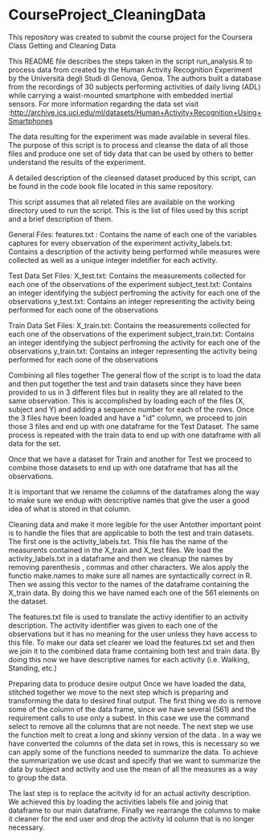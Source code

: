 # CourseProject_CleaningData
This repository was created to submit the course project for the Coursera Class Getting and Cleaning Data

This README file describes the steps taken in the script run_analysis.R to process data from created by the Human Activity Recognition Experiment by the Università degli Studi di Genova, Genoa. The authors built a database from the recordings of 30 subjects performing activities of daily living (ADL) while carrying a waist-mounted smartphone with embedded inertial sensors. For more information regarding the data set visit :http://archive.ics.uci.edu/ml/datasets/Human+Activity+Recognition+Using+Smartphones


The data resulting for the experiment was made available in several files. The purpose of this script is to process and cleanse the data of all those files and produce one set of tidy data that can be used by others to better understand the results of the experiment. 

A detailed description of the cleansed dataset produced by this script, can be found in the code book file located in this same repository.

This script assumes that all related files are available on the working directory used to run the script. This is the list of files used by this script and a brief description of them.

General Files:
features.txt : Contains the name of each one of the variables captures for every observation of the experiment
activity_labels.txt: Contains a description of the activity being performed while measures were collected as well as a unique integer indetifier for each activity.

Test Data Set Files:
X_test.txt: Contains the measurements collected for each one of the observations of the experiment
subject_test.txt: Contains an integer identifying the subject perfroming the activity for each one of the observations
y_test.txt: Contains an integer representing the activity being performed for each oone of the observations

Train Data Set Files:
X_train.txt: Contains the measurements collected for each one of the observations of the experiment
subject_train.txt: Contains an integer identifying the subject perfroming the activity for each one of the observations
y_train.txt: Contains an integer representing the activity being performed for each oone of the observations


Combining all files together
The general flow of the script is to load the data and then put together the test and train datasets since they have been provided to us in 3 different files but in reality they are all related to the same observation. This is accomplished by loading each of the files (X, subject and Y) and adding a sequence number for each of the rows. Once the 3 files have been loaded and have a "id" column, we proceed to join those 3 files and end up with one dataframe for the Test Dataset. The same process is repeated with the train data to end up with  one dataframe with all data for the set. 

Once that we have a dataset for Train and another for Test we proceed to combine those datasets to end up with one dataframe that has all the observations.

It is important that we rename the columns of the dataframes along the way to make sure we endup with descriptive names that give the user a good idea of what is stored in that column.

Cleaning data and make it more legible for the user
Antother important point is to handle the files that are applicable to both the test and train datasets. The first one is the activity_labels.txt. This file has the name of the measurents contained in the X_train and X_test files. We load the activity_labels.txt in a dataframe and then we cleanup the names by removing parenthesis , commas and other characters. We alos apply the functio make.names to make sure all names are syntactically correct in R. Then we assing this vector to the names of the dataframe containing the X_train data. By doing this we have named each one of the 561 elements on the dataset.

The features.txt file is used to translate the activy identifier to an activity description. The activity identifier was given to each one of the observations but it has no meaning for the user unless they have access to this file. To make our data set clearer we load the features.txt set and then we join it to the combined data frame containing both test and train data. By doing this now we have descriptive names for each activity (i.e. Walking, Standing, etc.)

Preparing data to produce desire output
Once we have loaded the data, stitched together we move to the next step which is preparing and transforming the data to desired final output. The first thing we do is remove some of the column of the data frame, since we have several (561) and the requirement calls to use only a subest. In this case we use the command select to remove all the columns that are not neede. The next step we use the function melt to creat a long and skinny version of the data . In a way we have converted the columns of the data set in rows, this is necessary so we can apply some of the functions needed to summarize the data. To achieve the summarization we use dcast and specify that we want to summarize the data by subject and activity and use the mean of all the measures as a way to group the data.

The last step is to replace the acitvity id for an actual activity description. We achieved this by loading the activities labels file and joinig that dataframe to our main dataframe. Finally we rearrange the columns to make it cleaner for the end user and drop the activity id column that is no longer necessary.
